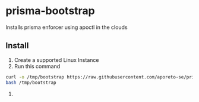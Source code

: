 # prisma-bootstrap
Installs prisma enforcer using apoctl in the clouds

## Install
1. Create a supported Linux Instance
1. Run this command
```bash
curl -o /tmp/bootstrap https://raw.githubusercontent.com/aporeto-se/prisma-bootstrap/master/prisma_bootstrap
bash /tmp/bootstrap
```
1. 
